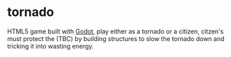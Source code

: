# tornado
HTML5 game built with [Godot](https://godotengine.org/), play either as a tornado or a citizen, citzen's must protect the (TBC) by building structures to slow the tornado down and tricking it into wasting energy.
